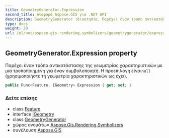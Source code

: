 ```yaml
---
title: GeometryGenerator.Expression
second_title: Αναφορά Aspose.GIS για .NET API
description: GeometryGenerator ιδιοκτησία. Παρέχει έναν τρόπο αντικατάστασης της γεωμετρίας χαρακτηριστικών με μια τροποποιημένη για έναν συμβολοποιητή. Η προεπιλογή είναιnull χρησιμοποιήστε τη γεωμετρία χαρακτηριστικών ως έχει.
type: docs
weight: 20
url: /el/net/aspose.gis.rendering.symbolizers/geometrygenerator/expression/
---
```

## GeometryGenerator.Expression property

Παρέχει έναν τρόπο αντικατάστασης της γεωμετρίας χαρακτηριστικών με μια τροποποιημένη για έναν συμβολοποιητή. Η προεπιλογή είναι`null` (χρησιμοποιήστε τη γεωμετρία χαρακτηριστικών ως έχει).

```csharp
public Func<Feature, IGeometry> Expression { get; set; }
```

### Δείτε επίσης

* class [Feature](../../../aspose.gis/feature/)
* interface [IGeometry](../../../aspose.gis.geometries/igeometry/)
* class [GeometryGenerator](../)
* χώρος ονομάτων [Aspose.Gis.Rendering.Symbolizers](../../geometrygenerator/)
* συνέλευση [Aspose.GIS](../../../)


